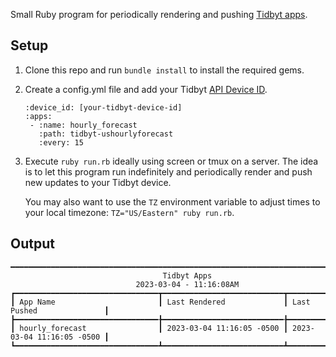Small Ruby program for periodically rendering and pushing [Tidbyt
apps](https://tidbyt.dev/).

## Setup

1. Clone this repo and run `bundle install` to install the required
   gems.
2. Create a config.yml file and add your Tidbyt [API Device
   ID](https://tidbyt.dev/docs/integrate/pushing-apps#pixlet-push).
   ```
   :device_id: [your-tidbyt-device-id]
   :apps:
    - :name: hourly_forecast
      :path: tidbyt-ushourlyforecast
      :every: 15
   ```

3. Execute `ruby run.rb` ideally using screen or tmux on a server. The
   idea is to let this program run indefinitely and periodically render
   and push new updates to your Tidbyt device.

   You may also want to use the `TZ` environment variable to adjust
   times to your local timezone: `TZ="US/Eastern" ruby run.rb`.

## Output

```
━━━━━━━━━━━━━━━━━━━━━━━━━━━━━━━━━━━━━━━━━━━━━━━━━━━━━━━━━━━━━━━━━━━━━━━━━━━━━━━━
                                  Tidbyt Apps
                            2023-03-04 - 11:16:08AM
┏━━━━━━━━━━━━━━━━━━━━━━━━━━━━━━━━┳━━━━━━━━━━━━━━━━━━━━━━━━━━━┳━━━━━━━━━━━━━━━━━━━━━━━━━━━┓
┃ App Name                       ┃ Last Rendered             ┃ Last Pushed               ┃
┣━━━━━━━━━━━━━━━━━━━━━━━━━━━━━━━━╊━━━━━━━━━━━━━━━━━━━━━━━━━━━╊━━━━━━━━━━━━━━━━━━━━━━━━━━━┫
┃ hourly_forecast                ┃ 2023-03-04 11:16:05 -0500 ┃ 2023-03-04 11:16:05 -0500 ┃
┗━━━━━━━━━━━━━━━━━━━━━━━━━━━━━━━━┻━━━━━━━━━━━━━━━━━━━━━━━━━━━┻━━━━━━━━━━━━━━━━━━━━━━━━━━━┛
```
